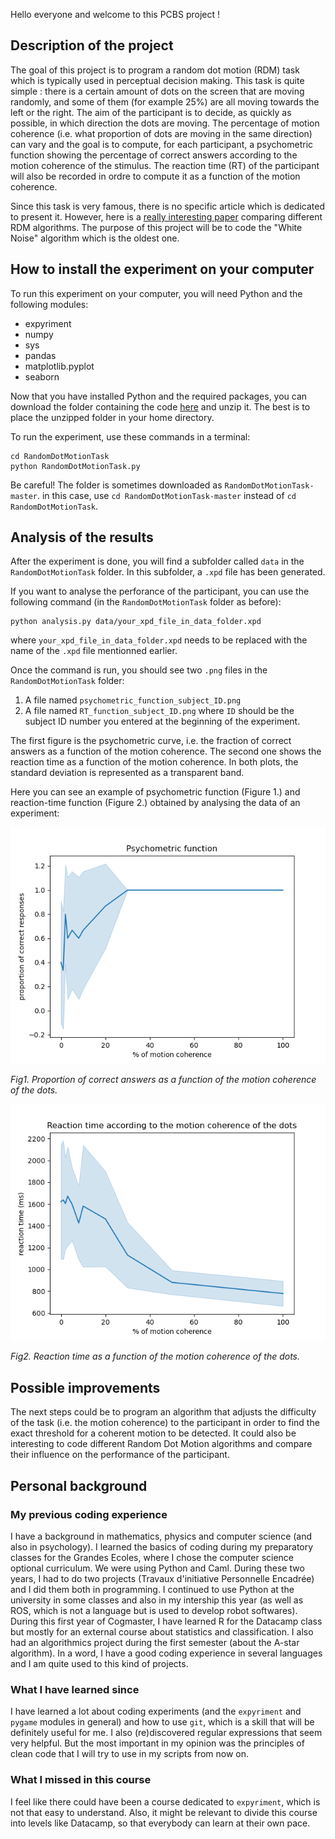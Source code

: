 Hello everyone and welcome to this PCBS project !

## Description of the project

The goal of this project is to program a random dot motion (RDM) task which is typically used in perceptual decision making.
This task is quite simple : there is a certain amount of dots on the screen that are moving randomly, and some of them (for example 25%) are all moving towards the left or the right. The aim of the participant is to decide, as quickly as possible, in which direction the dots are moving. 
The percentage of motion coherence (i.e. what proportion of dots are moving in the same direction) can vary and the goal is to compute, for each participant, a psychometric function showing the percentage of correct answers according to the motion coherence of the stimulus.
The reaction time (RT) of the participant will also be recorded in ordre to compute it as a function of the motion coherence. 

Since this task is very famous, there is no specific article which is dedicated to present it. However, here is a [really interesting paper](https://www.sciencedirect.com/science/article/pii/S004269890900100X) comparing different RDM algorithms. The purpose of this project will be to code the "White Noise" algorithm which is the oldest one.

## How to install the experiment on your computer

To run this experiment on your computer, you will need Python and the following modules:
* expyriment
* numpy
* sys
* pandas
* matplotlib.pyplot
* seaborn

Now that you have installed Python and the required packages, you can download the folder containing the code [here](http://github.com/julianemailly/RandomDotMotionTask/archive/refs/heads/master.zip) and unzip it. The best is to place the unzipped folder in your home directory.

To run the experiment, use these commands in a terminal:

```
cd RandomDotMotionTask
python RandomDotMotionTask.py
```

Be careful! The folder is sometimes downloaded as `RandomDotMotionTask-master`. in this case, use `cd RandomDotMotionTask-master` instead of `cd RandomDotMotionTask`. 

## Analysis of the results

After the experiment is done, you will find a subfolder called `data` in the `RandomDotMotionTask` folder. In this subfolder, a `.xpd` file has been generated.

If you want to analyse the perforance of the participant, you can use the following command (in the `RandomDotMotionTask` folder as before):

```
python analysis.py data/your_xpd_file_in_data_folder.xpd
```

where `your_xpd_file_in_data_folder.xpd` needs to be replaced with the name of the `.xpd` file mentionned earlier.

Once the command is run, you should see two `.png` files in the `RandomDotMotionTask` folder:
1. A file named `psychometric_function_subject_ID.png` 
2. A file named `RT_function_subject_ID.png`
where `ID` should be the subject ID number you entered at the beginning of the experiment.

The first figure is the psychometric curve, i.e. the fraction of correct answers as a function of the motion coherence. The second one shows the reaction time as a function of the motion coherence. In both plots, the standard deviation is represented as a transparent band.

Here you can see an example of psychometric function (Figure 1.) and reaction-time function (Figure 2.) obtained by analysing the data of an experiment:

<p align="center">
	<img src="psychometric_function_example.png?raw=True">
</p>

*Fig1. Proportion of correct answers as a function of the motion coherence of the dots.*

<p align="center">
	<img src="RT_function_example.png?raw=True">
</p>

*Fig2. Reaction time as a function of the motion coherence of the dots.*

## Possible improvements

The next steps could be to program an algorithm that adjusts the difficulty of the task (i.e. the motion coherence) to the participant in order to find the exact threshold for a coherent motion to be detected. It could also be interesting to code different Random Dot Motion algorithms and compare their influence on the performance of the participant.

## Personal background

### My previous coding experience

I have a background in mathematics, physics and computer science (and also in psychology). I learned the basics of coding during my preparatory classes for the Grandes Ecoles, where I chose the computer science optional curriculum. We were using Python and Caml. During these two years, I had to do two projects (Travaux d'initiative Personnelle Encadrée) and I did them both in programming. I continued to use Python at the university in some classes and also in my intership this year (as well as ROS, which is not a language but is used to develop robot softwares). During this first year of Cogmaster, I have learned R for the Datacamp class but mostly for an external course about statistics and classification. I also had an algorithmics project during the first semester  (about the A-star algorithm). In a word, I have a good coding experience in several languages and I am quite used to this kind of projects.

### What I have learned since

I have learned a lot about coding experiments (and the `expyriment` and `pygame` modules in general) and how to use `git`, which is a skill that will be definitely useful for me. I also (re)discovered regular expressions that seem very helpful. But the most important in my opinion was the principles of clean code that I will try to use in my scripts from now on.


### What I missed in this course

I feel like there could have been a course dedicated to `expyriment`, which is not that easy to understand. Also, it might be relevant to divide this course into levels like Datacamp, so that everybody can learn at their own pace.
